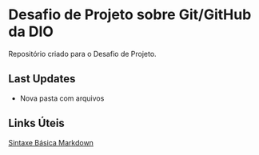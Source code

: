 # Desafio de Projeto sobre Git/GitHub da DIO

Repositório criado para o Desafio de Projeto.

## Last Updates

- Nova pasta com arquivos

## Links Úteis

[Sintaxe Básica Markdown](https://www.markdownguide.org/basic-syntax/)
